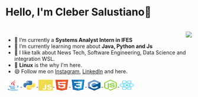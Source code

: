 # Hello, I'm Cleber Salustiano👋
<a>
  <a href="https://github.com/CleberSalustiano">
    <br>
  <img height="180em" src="https://github-readme-stats.vercel.app/api?username=CleberSalustiano&show_icons=true&theme=dark&include_all_commits=true&count_private=true"  align="right"/>

<a/>

- 🔭 I’m currently a **Systems Analyst Intern in IFES**
- 🌱 I’m currently learning more about **Java, Python and Js**
- 💬 I like talk about News Tech, Software Engineering, Data Science and integration WSL.
- 🐧 **Linux** is the why I'm here.
- 😄 Follow me on [Instagram], [LinkedIn] and here.
    
[Instagram]: https://www.instagram.com/bdextreme/
[LinkedIn]: https://www.linkedin.com/in/clebersalustiano/
 <div style="display: inline_block">
  <a href="https://github.com/CleberSalustiano">
  <img align="center" alt="Cleber-Java" height="30" width="40" src="https://raw.githubusercontent.com/devicons/devicon/master/icons/java/java-original.svg">
  <img align="center" alt="Cleber-Python" height="30" width="40" src="https://raw.githubusercontent.com/devicons/devicon/master/icons/python/python-original.svg">
  <img align="center" alt="Cleber-JS" height="30" width="40" src="https://raw.githubusercontent.com/devicons/devicon/master/icons/javascript/javascript-plain.svg">
  <img align="center" alt="Cleber-HTML" height="30" width="40" src="https://raw.githubusercontent.com/devicons/devicon/master/icons/html5/html5-original.svg">
  <img align="center" alt="Cleber-CSS" height="30" width="40" src="https://raw.githubusercontent.com/devicons/devicon/master/icons/css3/css3-original.svg">
  <img align="center" alt="Cleber-C" height="30" width="40" src="https://raw.githubusercontent.com/devicons/devicon/master/icons/c/c-original.svg">
  <img align="center" alt="Cleber-NodeJs" height="30" width="40" src="https://raw.githubusercontent.com/devicons/devicon/master/icons/nodejs/nodejs-original.svg">
  <img align="center" alt="Cleber-React" height="30" width="40" src="https://raw.githubusercontent.com/devicons/devicon/master/icons/react/react-original.svg">


</div>  
    
  ##
    
<div> 
  
